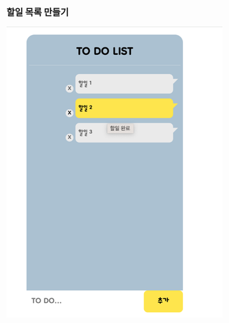 ## 할일 목록 만들기
<img src='https://github.com/JoonHoSeong/OZ_Backend_School/blob/main/JavaScript/mini_project/to-do-list/src/image/screenshot.png' alt='screenshot'>
